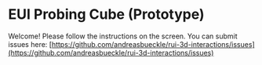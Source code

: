 # EUI Probing Cube (Prototype)
Welcome! Please follow the instructions on the screen. You can submit issues here: [https://github.com/andreasbueckle/rui-3d-interactions/issues](https://github.com/andreasbueckle/rui-3d-interactions/issues)